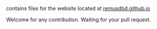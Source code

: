 contains files for the website located at [remusdbd.github.io]()<br>

Welcome for any contribution. Waiting for your pull request.
